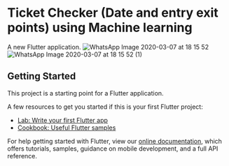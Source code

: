 # Ticket Checker (Date and entry exit points) using Machine learning 

A new Flutter application.
![WhatsApp Image 2020-03-07 at 18 15 52](https://user-images.githubusercontent.com/61597430/76143727-d6eacc80-609f-11ea-9e62-6d83205c7da8.jpeg)
![WhatsApp Image 2020-03-07 at 18 15 52 (1)](https://user-images.githubusercontent.com/61597430/76143728-d7836300-609f-11ea-8e5c-ddd50e402a19.jpeg)

## Getting Started

This project is a starting point for a Flutter application.

A few resources to get you started if this is your first Flutter project:

- [Lab: Write your first Flutter app](https://flutter.dev/docs/get-started/codelab)
- [Cookbook: Useful Flutter samples](https://flutter.dev/docs/cookbook)

For help getting started with Flutter, view our
[online documentation](https://flutter.dev/docs), which offers tutorials,
samples, guidance on mobile development, and a full API reference.
